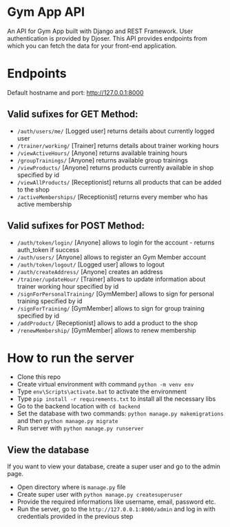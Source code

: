 # Gym App API
An API for Gym App built with Django and REST Framework. User authentication is provided by Djoser.
This API provides endpoints from which you can fetch the data for your front-end application.

# Endpoints

Default hostname and port: http://127.0.0.1:8000

## Valid sufixes for GET Method:

- `/auth/users/me/` [Logged user] returns details about currently logged user
- `/trainer/working/` [Trainer] returns details about trainer working hours
- `/viewActiveHours/` [Anyone] returns available training hours
- `/groupTrainings/` [Anyone] returns available group trainings
- `/viewProducts/` [Anyone] returns products currently available in shop specified by id
- `/viewAllProducts/` [Receptionist] returns all products that can be added to the shop
- `/activeMemberships/` [Receptionist] returns every member who has active membership

## Valid sufixes for POST Method:

- `/auth/token/login/` [Anyone] allows to login for the account - returns auth_token if success
- `/auth/users/` [Anyone] allows to register an Gym Member account
- `/auth/token/logout/` [Logged user] allows to logout
- `/auth/createAddress/` [Anyone] creates an address
- `/trainer/updateHour/` [Trainer] allows to update information about trainer working hour specified by id
- `/signForPersonalTraining/` [GymMember] allows to sign for personal training specified by id
- `/signForTraining/` [GymMember] allows to sign for group training specified by id
- `/addProduct/` [Receptionist] allows to add a product to the shop
- `/renewMembership/` [GymMember] allows to renew membership

# How to run the server

- Clone this repo
- Create virtual environment with command `python -m venv env`
- Type `env\Scripts\activate.bat` to activate the environment
- Type `pip install -r requirements.txt` to install all the necessary libs
- Go to the backend location with `cd backend`
- Set the database with two commands: `python manage.py makemigrations` and then `python manage.py migrate`
- Run server with `python manage.py runserver`

## View the database
If you want to view your database, create a super user and go to the admin page.

- Open directory where is `manage.py` file
- Create super user with `python manage.py createsuperuser`
- Provide the required informations like username, email, password etc.
- Run the server, go to the `http://127.0.0.1:8000/admin` and log in with credentials provided in the previous step
